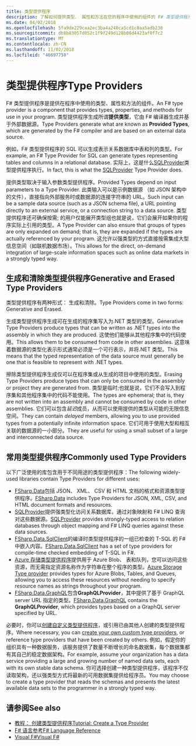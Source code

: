 ```yaml
---
title: 类型提供程序
description: 了解如何提供类型、 属性和方法在您的程序中使用的组件的 F# 类型提供程序。
ms.date: 04/02/2018
ms.openlocfilehash: 5fa9de229caa2ec3ba4a248ca5cd1c8aa5adb230
ms.sourcegitcommit: db8b83057d052c1f9f249d128b08d4423af0f7c2
ms.translationtype: MT
ms.contentlocale: zh-CN
ms.lasthandoff: 11/02/2018
ms.locfileid: "46697758"
---
```

# <a name="type-providers"></a><span data-ttu-id="96a2b-103">类型提供程序</span><span class="sxs-lookup"><span data-stu-id="96a2b-103">Type Providers</span></span>

<span data-ttu-id="96a2b-104">F# 类型提供程序是提供在程序中使用的类型、属性和方法的组件。</span><span class="sxs-lookup"><span data-stu-id="96a2b-104">An F# type provider is a component that provides types, properties, and methods for use in your program.</span></span> <span data-ttu-id="96a2b-105">类型提供程序生成所谓**提供类型**，它由 F# 编译器生成并基于外部数据源。</span><span class="sxs-lookup"><span data-stu-id="96a2b-105">Type Providers generate what are known as **Provided Types**, which are generated by the F# compiler and are based on an external data source.</span></span>

<span data-ttu-id="96a2b-106">例如，F# 类型提供程序的 SQL 可以生成表示关系数据库中表和列的类型。</span><span class="sxs-lookup"><span data-stu-id="96a2b-106">For example, an F# Type Provider for SQL can generate types representing tables and columns in a relational database.</span></span> <span data-ttu-id="96a2b-107">实际上，这是什么[SQLProvider](https://fsprojects.github.io/SQLProvider/)类型提供程序执行。</span><span class="sxs-lookup"><span data-stu-id="96a2b-107">In fact, this is what the [SQLProvider](https://fsprojects.github.io/SQLProvider/) Type Provider does.</span></span>

<span data-ttu-id="96a2b-108">提供类型取决于输入参数类型提供程序。</span><span class="sxs-lookup"><span data-stu-id="96a2b-108">Provided Types depend on input parameters to a Type Provider.</span></span> <span data-ttu-id="96a2b-109">此类输入可以是示例数据源 （如 JSON 架构中的文件），直接指向外部服务时或数据源的连接字符串的 URL。</span><span class="sxs-lookup"><span data-stu-id="96a2b-109">Such input can be a sample data source (such as a JSON schema file), a URL pointing directly to an external service, or a connection string to a data source.</span></span> <span data-ttu-id="96a2b-110">类型提供程序还可确保按需; 的用户仅能展开类型组也就是说，它们会展开如果你的程序实际上引用的类型。</span><span class="sxs-lookup"><span data-stu-id="96a2b-110">A Type Provider can also ensure that groups of types are only expanded on demand; that is, they are expanded if the types are actually referenced by your program.</span></span> <span data-ttu-id="96a2b-111">这允许以强类型的方式直接按需集成大型信息空间（如联机数据市场）。</span><span class="sxs-lookup"><span data-stu-id="96a2b-111">This allows for the direct, on-demand integration of large-scale information spaces such as online data markets in a strongly typed way.</span></span>

## <a name="generative-and-erased-type-providers"></a><span data-ttu-id="96a2b-112">生成和清除类型提供程序</span><span class="sxs-lookup"><span data-stu-id="96a2b-112">Generative and Erased Type Providers</span></span>

<span data-ttu-id="96a2b-113">类型提供程序有两种形式： 生成和清除。</span><span class="sxs-lookup"><span data-stu-id="96a2b-113">Type Providers come in two forms: Generative and Erased.</span></span>

<span data-ttu-id="96a2b-114">生成类型提供程序生成可在生成的程序集写入为.NET 类型的类型。</span><span class="sxs-lookup"><span data-stu-id="96a2b-114">Generative Type Providers produce types that can be written as .NET types into the assembly in which they are produced.</span></span> <span data-ttu-id="96a2b-115">这使他们能够从其他程序集中的代码使用。</span><span class="sxs-lookup"><span data-stu-id="96a2b-115">This allows them to be consumed from code in other assemblies.</span></span> <span data-ttu-id="96a2b-116">这意味着数据源的类型化表示形式通常必须是一个可行表示，并将.NET 类型。</span><span class="sxs-lookup"><span data-stu-id="96a2b-116">This means that the typed representation of the data source must generally be one that is feasible to represent with .NET types.</span></span>

<span data-ttu-id="96a2b-117">擦除类型提供程序生成仅可以在程序集或从生成的项目中使用的类型。</span><span class="sxs-lookup"><span data-stu-id="96a2b-117">Erasing Type Providers produce types that can only be consumed in the assembly or project they are generated from.</span></span> <span data-ttu-id="96a2b-118">类型是临时;也就是说，它们不会写入到程序集和其他程序集中的代码不能使用。</span><span class="sxs-lookup"><span data-stu-id="96a2b-118">The types are ephemeral; that is, they are not written into an assembly and cannot be consumed by code in other assemblies.</span></span> <span data-ttu-id="96a2b-119">它们可以包含*延迟*成员，从而可以使用提供的类型从可能的无限信息空间。</span><span class="sxs-lookup"><span data-stu-id="96a2b-119">They can contain *delayed* members, allowing you to use provided types from a potentially infinite information space.</span></span> <span data-ttu-id="96a2b-120">它们可用于使用大型和相互关联的数据源的一小部分。</span><span class="sxs-lookup"><span data-stu-id="96a2b-120">They are useful for using a small subset of a large and interconnected data source.</span></span>

## <a name="commonly-used-type-providers"></a><span data-ttu-id="96a2b-121">常用类型提供程序</span><span class="sxs-lookup"><span data-stu-id="96a2b-121">Commonly used Type Providers</span></span>

<span data-ttu-id="96a2b-122">以下广泛使用的库包含用于不同用途的类型提供程序：</span><span class="sxs-lookup"><span data-stu-id="96a2b-122">The following widely-used libraries contain Type Providers for different uses:</span></span>

- <span data-ttu-id="96a2b-123">[FSharp.Data](https://fsharp.github.io/FSharp.Data/)包括 JSON、 XML、 CSV 和 HTML 文档的格式和资源类型提供程序。</span><span class="sxs-lookup"><span data-stu-id="96a2b-123">[FSharp.Data](https://fsharp.github.io/FSharp.Data/) includes Type Providers for JSON, XML, CSV, and HTML document formats and resources.</span></span>
- <span data-ttu-id="96a2b-124">[SQLProvider](https://fsprojects.github.io/SQLProvider/)提供强类型化访问关系数据库，通过对象映射和 F# LINQ 查询对这些数据源。</span><span class="sxs-lookup"><span data-stu-id="96a2b-124">[SQLProvider](https://fsprojects.github.io/SQLProvider/) provides strongly-typed access to relation databases through object mapping and F# LINQ queries against these data sources.</span></span>
- <span data-ttu-id="96a2b-125">[FSharp.Data.SqlClient](https://fsprojects.github.io/FSharp.Data.SqlClient/)的编译时类型提供程序的一组已检查的 T-SQL 的 F# 中嵌入内容。</span><span class="sxs-lookup"><span data-stu-id="96a2b-125">[FSharp.Data.SqlClient](https://fsprojects.github.io/FSharp.Data.SqlClient/) has a set of type providers for compile-time checked embedding of T-SQL in F#.</span></span>
- <span data-ttu-id="96a2b-126">[Azure 存储类型提供程序](https://fsprojects.github.io/AzureStorageTypeProvider/)提供用于 Azure Blob、 表和队列，您可以访问这些资源，而无需指定资源名称作为字符串在整个程序的类型。</span><span class="sxs-lookup"><span data-stu-id="96a2b-126">[Azure Storage Type provider](https://fsprojects.github.io/AzureStorageTypeProvider/) provides types for Azure Blobs, Tables, and Queues, allowing you to access these resources without needing to specify resource names as strings throughout your program.</span></span>
- <span data-ttu-id="96a2b-127">[FSharp.Data.GraphQL](https://fsprojects.github.io/FSharp.Data.GraphQL/index.html)包含**GraphQLProvider**，其中提供了基于 GraphQL server URL 指定的类型。</span><span class="sxs-lookup"><span data-stu-id="96a2b-127">[FSharp.Data.GraphQL](https://fsprojects.github.io/FSharp.Data.GraphQL/index.html) contains the **GraphQLProvider**, which provides types based on a GraphQL server specified by URL.</span></span>

<span data-ttu-id="96a2b-128">必要时，你可以[创建自定义类型提供程序](creating-a-type-provider.md)，或引用已由其他人创建的类型提供程序。</span><span class="sxs-lookup"><span data-stu-id="96a2b-128">Where necessary, you can [create your own custom type providers](creating-a-type-provider.md), or reference type providers that have been created by others.</span></span> <span data-ttu-id="96a2b-129">例如，假定你的组织具有一种数据服务，该服务提供了数量不断增长的命名数据集，每个数据集都有其自己的稳定数据架构。</span><span class="sxs-lookup"><span data-stu-id="96a2b-129">For example, assume your organization has a data service providing a large and growing number of named data sets, each with its own stable data schema.</span></span> <span data-ttu-id="96a2b-130">你可选择创建一种类型提供程序，该程序不仅读取架构，还以强类型方式将最新的可用数据集提供给程序员。</span><span class="sxs-lookup"><span data-stu-id="96a2b-130">You may choose to create a type provider that reads the schemas and presents the latest available data sets to the programmer in a strongly typed way.</span></span>

## <a name="see-also"></a><span data-ttu-id="96a2b-131">请参阅</span><span class="sxs-lookup"><span data-stu-id="96a2b-131">See also</span></span>

- [<span data-ttu-id="96a2b-132">教程： 创建类型提供程序</span><span class="sxs-lookup"><span data-stu-id="96a2b-132">Tutorial: Create a Type Provider</span></span>](creating-a-type-provider.md)
- [<span data-ttu-id="96a2b-133">F# 语言参考</span><span class="sxs-lookup"><span data-stu-id="96a2b-133">F# Language Reference</span></span>](../../language-reference/index.md)
- [<span data-ttu-id="96a2b-134">Visual F#</span><span class="sxs-lookup"><span data-stu-id="96a2b-134">Visual F#</span></span>](../../index.md)
